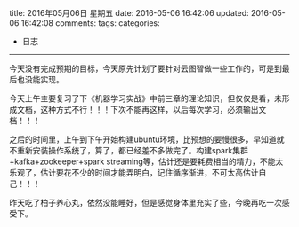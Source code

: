 title: 2016年05月06日 星期五
date: 2016-05-06 16:42:06
updated: 2016-05-06 16:42:08
comments: 
tags:
categories:
- 日志

---

今天没有完成预期的目标，今天原先计划了要针对云图智做一些工作的，可是到最后也没能实现。

今天上午主要复习了下《机器学习实战》中前三章的理论知识，但仅仅是看，未形成文档，这种方式不行！！！下次不能再这样，以后每次学习，必须输出文档！！！

之后的时间里，上午到下午开始构建ubuntu环境，比预想的要慢很多，早知道就不重新安装操作系统了，算了，都已经差不多做完了。构建spark集群+kafka+zookeeper+spark streaming等，估计还是要耗费相当的精力，不能太乐观了，估计要花不少的时间才能弄明白，记住循序渐进，不可太高估计自己！！！

昨天吃了柏子养心丸，依然没能睡好，但是感觉身体里充实了些，今晚再吃一次感受下。